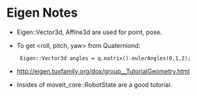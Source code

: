 # Eigen Notes

 * Eigen::Vector3d, Affine3d are used for point, pose.
 * To get <roll, pitch, yaw> from Quaterniond:
 
        Eigen::Vector3d angles = q.matrix().eulerAngles(0,1,2);

 * http://eigen.tuxfamily.org/dox/group__TutorialGeometry.html
 * Insides of moveit_core::RobotState are a good tutorial.
